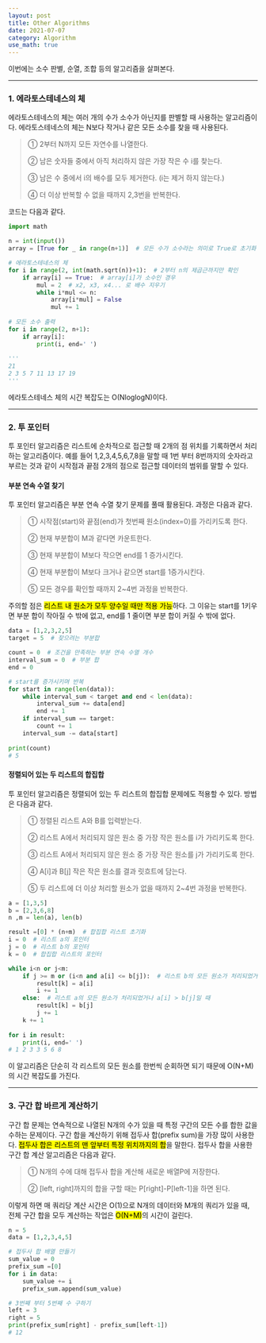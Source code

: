 ```yaml
---
layout: post
title: Other Algorithms
date: 2021-07-07
category: Algorithm
use_math: true
---
```


이번에는 소수 판별, 순열, 조합 등의 알고리즘을 살펴본다. 

---

### 1. 에라토스테네스의 체

에라토스테네스의 체는 여러 개의 수가 소수가 아닌지를 판별할 때 사용하는 알고리즘이다. 에라토스테네스의 체는 N보다 작거나 같은 모든 소수를 찾을 때 사용된다. 

> ① 2부터 N까지 모든 자연수를 나열한다. 
> 
> ② 남은 숫자들 중에서 아직 처리하지 않은 가장 작은 수 i를 찾는다. 
> 
> ③ 남은 수 중에서 i의 배수를 모두 제거한다. (i는 제거 하지 않는다.)
> 
> ④ 더 이상 반복할 수 없을 때까지 2,3번을 반복한다.

코드는 다음과 같다. 

```python
import math

n = int(input())
array = [True for _ in range(n+1)]  # 모든 수가 소수라는 의미로 True로 초기화

# 에라토스테네스의 체
for i in range(2, int(math.sqrt(n))+1):  # 2부터 n의 제곱근까지만 확인
    if array[i] == True:  # array[i]가 소수인 경우
        mul = 2  # x2, x3, x4... 로 배수 지우기
        while i*mul <= n:
            array[i*mul] = False
            mul += 1
            
# 모든 소수 출력
for i in range(2, n+1):
    if array[i]:
        print(i, end=' ')
        
'''
21
2 3 5 7 11 13 17 19 
'''
```
에라토스테네스 체의 시간 복잡도는 O(NloglogN)이다. 

---

### 2. 투 포인터

투 포인터 알고리즘은 리스트에 순차적으로 접근할 때 2개의 점 위치를 기록하면서 처리하는 알고리즘이다. 예를 들어 1,2,3,4,5,6,7,8을 말할 때 1번 부터 8번까지의 숫자라고 부르는 것과 같이 시작점과 끝점 2개의 점으로 접근할 데이터의 범위를 말할 수 있다.

#### 부분 연속 수열 찾기

투 포인터 알고리즘은 부분 연속 수열 찾기 문제를 풀때 활용된다. 과정은 다음과 같다. 

> ① 시작점(start)와 끝점(end)가 첫번째 원소(index=0)를 가리키도록 한다. 
> 
> ② 현재 부분합이 M과 같다면 카운트한다.
> 
> ③ 현재 부분합이 M보다 작으면 end를 1 증가시킨다.
> 
> ④ 현재 부분합이 M보다 크거나 같으면 start를 1증가시킨다. 
> 
> ⑤ 모든 경우를 확인할 때까지 2~4번 과정을 반복한다. 

주의할 점은 <mark>리스트 내 원소가 모두 양수일 때만 적용 가능</mark>하다. 그 이유는 start를 1키우면 부분 합이 작아질 수 밖에 없고, end를 1 줄이면 부분 합이 커질 수 밖에 없다.  

```python
data = [1,2,3,2,5]
target = 5  # 찾으려는 부분합

count = 0  # 조건을 만족하는 부분 연속 수열 개수
interval_sum = 0  # 부분 합
end = 0 

# start를 증가시키며 반복
for start in range(len(data)):
    while interval_sum < target and end < len(data):
        interval_sum += data[end]
        end += 1
    if interval_sum == target:
        count += 1
    interval_sum -= data[start]
    
print(count)
# 5
```
#### 정렬되어 있는 두 리스트의 합집합

투 포인터 알고리즘은 정렬되어 있는 두 리스트의 합집합 문제에도 적용할 수 있다. 방법은 다음과 같다.

> ① 정렬된 리스트 A와 B를 입력받는다.
> 
> ② 리스트 A에서 처리되지 않은 원소 중 가장 작은 원소를 i가 가리키도록 한다. 
> 
> ③ 리스트 A에서 처리되지 않은 원소 중 가장 작은 원소를 j가 가리키도록 한다. 
> 
> ④ A[i]과 B[j] 작은 작은 원소를 결과 릿흐트에 담는다.
> 
> ⑤ 두 리스트에 더 이상 처리할 원소가 없을 때까지 2~4번 과정을 반복한다. 

```python
a = [1,3,5]
b = [2,3,6,8]
n ,m = len(a), len(b)

result =[0] * (n+m)  # 합집합 리스트 초기화
i = 0  # 리스트 a의 포인터
j = 0  # 리스트 b의 포인터
k = 0  # 합집합 리스트의 포인터

while i<n or j<m:
    if j >= m or (i<n and a[i] <= b[j]):  # 리스트 b의 모든 원소가 처리되었거나 a[i] <= b[j]일때
        result[k] = a[i] 
        i += 1
    else:  # 리스트 a의 모든 원소가 처리되었거나 a[i] > b[j]일 때
        result[k] = b[j]
        j += 1
    k += 1
    
for i in result:
    print(i, end=' ')
# 1 2 3 3 5 6 8 
```
이 알고리즘은 단순히 각 리스트의 모든 원소를 한번씩 순회하면 되기 때문에 O(N+M)의 시간 복잡도를 가진다. 

---

### 3. 구간 합 바르게 계산하기

구간 합 문제는 연속적으로 나열된 N개의 수가 있을 때 특정 구간의 모든 수를 합한 값을 수하는 문제이다. 구간 합을 계산하기 위해 접두사 합(prefix sum)을 가장 많이 사용한다. <mark>접두사 합은 리스트의 맨 앞부터 특정 위치까지의 합</mark>을 말한다. 접두사 합을 사용한 구간 합 계산 알고리즘은 다음과 같다.

> ① N개의 수에 대해 접두사  합을 계산해 새로운 배열P에 저장한다. 
> 
> ② [left, right]까지의 합을 구할 때는 P[right]-P[left-1]을 하면 된다. 

이렇게 하면 매 쿼리당 계산 시간은 O(1)으로 N개의 데이터와  M개의 쿼리가 있을 때, 전체 구간 합을 모두 계산하는 작업은 <mark>O(N+M)</mark>의 시간이 걸린다. 

```python
n = 5
data = [1,2,3,4,5]

# 접두사 합 배열 만들기
sum_value = 0
prefix_sum =[0]
for i in data:
    sum_value += i
    prefix_sum.append(sum_value)

# 3번째 부터 5번째 수 구하기
left = 3
right = 5
print(prefix_sum[right] - prefix_sum[left-1])
# 12
```
